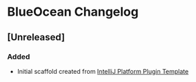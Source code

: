 <!-- Keep a Changelog guide -> https://keepachangelog.com -->

# BlueOcean Changelog

## [Unreleased]
### Added
- Initial scaffold created from [IntelliJ Platform Plugin Template](https://github.com/JetBrains/intellij-platform-plugin-template)
